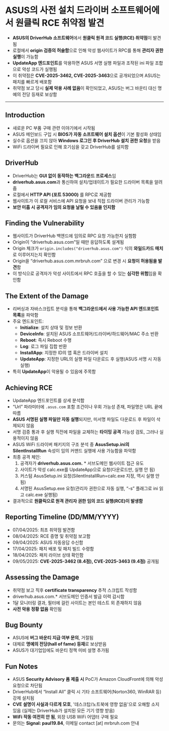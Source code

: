 # ASUS의 사전 설치 드라이버 소프트웨어에서 원클릭 RCE 취약점 발견


* **ASUS의 DriverHub 소프트웨어**에서 **원클릭 원격 코드 실행(RCE) 취약점**이 발견됨
* 로컬에서 **origin 검증의 허술함**으로 인해 악성 웹사이트가 RPC를 통해 **관리자 권한 실행**이 가능함
* **UpdateApp 엔드포인트**를 악용하면 ASUS 서명 실행 파일과 조작된 ini 파일 조합으로 악성 코드가 실행됨
* 이 취약점은 **CVE-2025-3462, CVE-2025-3463**으로 공개되었으며 ASUS는 패치를 빠르게 배포함
* 취약점 보고 당시 **실제 악용 사례 없음**이 확인되었고, ASUS는 버그 바운티 대신 명예의 전당 등재로 보상함

---

Introduction
------------

* 새로운 PC 부품 구매 관련 이야기에서 시작됨
* ASUS 메인보드 구입 시 **BIOS가 자동 소프트웨어 설치 옵션**이 기본 활성화 상태임
* 실수로 옵션을 끄지 않아 **Windows 로그인 후 DriverHub 설치 권한 요청**을 받음
* WiFi 드라이버 필요로 인해 호기심을 갖고 DriverHub를 설치함

DriverHub
---------

* DriverHub는 **GUI 없이 동작하는 백그라운드 프로세스**임
* **driverhub.asus.com**과 통신하여 설치/업데이트가 필요한 드라이버 목록을 알려줌
* 로컬에서 **HTTP API (포트 53000)** 를 RPC로 제공함
* 웹사이트가 이 로컬 서비스에 API 요청을 보내 직접 드라이버 관리가 가능함
* **보안 미흡 시 공격자가 임의 요청을 날릴 수 있음을 인지함**

Finding the Vulnerability
-------------------------

* 웹사이트가 DriverHub 백엔드에 임의로 RPC 요청 가능한지 실험함
* Origin이 “driverhub.asus.com”일 때만 응답하도록 설계됨
* Origin 체크가 `origin.includes("driverhub.asus.com")` 식의 **와일드카드 매치**로 이루어지는지 확인함
* Origin을 “driverhub.asus.com.mrbruh.com” 으로 변경 시 **요청이 허용됨을 발견**함
* 이 방식으로 공격자가 악성 사이트에서 RPC 호출을 할 수 있는 **심각한 위험**임을 확인함

The Extent of the Damage
------------------------

* 리버싱과 자바스크립트 분석을 통해 **백그라운드에서 사용 가능한 API 엔드포인트 목록**을 파악함
* 주요 엔드포인트:
  + **Initialize**: 설치 상태 및 정보 반환
  + **DeviceInfo**: 설치된 ASUS 소프트웨어/드라이버/하드웨어/MAC 주소 반환
  + **Reboot**: 즉시 Reboot 수행
  + **Log**: 로그 파일 집합 반환
  + **InstallApp**: 지정한 ID의 앱 혹은 드라이버 설치
  + **UpdateApp**: 지정한 URL의 실행 파일 다운로드 후 실행(ASUS 서명 시 자동 실행)
* 특히 **UpdateApp**이 악용될 수 있음에 주목함

Achieving RCE
-------------

* UpdateApp 엔드포인트를 상세 분석함
* “Url” 파라미터에 `.asus.com` 포함 조건이나 우회 가능성 존재, 파일명은 URL 끝에 따름
* **ASUS 서명된 실행 파일만 자동 실행**되지만, 미서명 파일도 다운로드 후 파일이 삭제되지 않음
* 서명 검증 통과 후 실행 직전에 파일을 교체하는 **타이밍 공격** 가능성 검토, 그러나 실용적이지 않음
* ASUS WiFi 드라이버 패키지의 구조 분석 중 **AsusSetup.ini의 SilentInstallRun** 속성이 임의 커맨드 실행에 사용 가능함을 파악함
* 최종 공격 체인:
  1. 공격자가 **driverhub.asus.com.** \* 서브도메인 웹사이트 접근 유도
  2. 사이트가 악성 calc.exe를 UpdateApp으로 요청(다운로드만, 실행 안 됨)
  3. 커스텀 AsusSetup.ini 요청(SilentInstallRun=calc.exe 지정, 역시 실행 안 됨)
  4. 서명된 AsusSetup.exe 요청(관리자 권한으로 자동 실행, “-s” 플래그로 ini 읽고 calc.exe 실행됨)
* 결과적으로 **원클릭으로 원격 관리자 권한 임의 코드 실행(RCE)이 발생함**

Reporting Timeline (DD/MM/YYYY)
-------------------------------

* 07/04/2025: 최초 취약점 발견함
* 08/04/2025: RCE 증명 및 취약점 보고함
* 09/04/2025: ASUS 자동응답 수신함
* 17/04/2025: 패치 배포 및 패치 빌드 수령함
* 18/04/2025: 패치 라이브 상태 확인함
* 09/05/2025: **CVE-2025-3462 (8.4점), CVE-2025-3463 (9.4점)** 공개됨

Assessing the Damage
--------------------

* 취약점 보고 직후 **certificate transparency** 추적 스크립트 작성함
* driverhub.asus.com.\* 서브도메인 인증서 발급 이력 감시함
* 1달 모니터링 결과, 필터에 걸린 사이트는 본인 테스트 외 존재하지 않음
* **사전 악용 정황 없음** 확인됨

Bug Bounty
----------

* ASUS에 **버그 바운티 지급 여부 문의**, 거절됨
* 대체로 **명예의 전당(hall of fame) 등재**로 보상받음
* ASUS가 대기업임에도 바운티 정책 미비 설명 추가됨

Fun Notes
---------

* ASUS **Security Advisory 폼 제출 시** PoC가 Amazon CloudFront에 의해 악성 요청으로 차단됨
* DriverHub에서 “Install All” 클릭 시 기타 소프트웨어(Norton360, WinRAR 등) 강제 설치됨
* **CVE 설명이 사실과 다르게 모호**, '데스크탑/노트북에 영향 없음'으로 오해할 소지 있음 (실제는 DriverHub가 설치된 모든 기기 영향 받음)
* **WiFi 작동 여전히 안 됨**, 외장 USB WiFi 어댑터 구매 필요
* 문의는 **Signal: paul19.84**, 이메일 contact [at] mrbruh.com 안내
